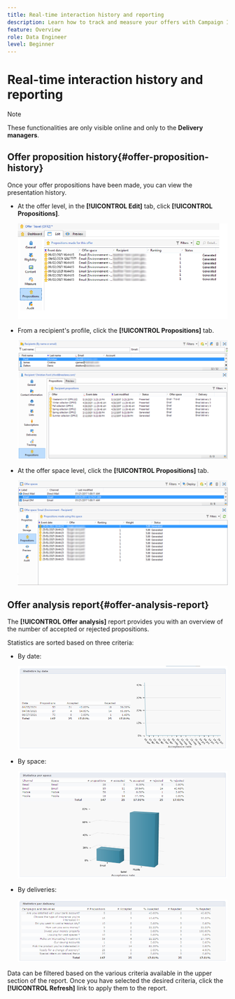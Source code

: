 ```yaml
---
title: Real-time interaction history and reporting
description: Learn how to track and measure your offers with Campaign Interaction
feature: Overview
role: Data Engineer
level: Beginner
---
```

# Real-time interaction history and reporting

>[!NOTE]
>
>These functionalities are only visible online and only to the **Delivery managers**.

## Offer proposition history{#offer-proposition-history}

Once your offer propositions have been made, you can view the presentation history.

* At the offer level, in the **[!UICONTROL Edit]** tab, click **[!UICONTROL Propositions]**.

  ![](assets/offer_followup_006.png)

* From a recipient's profile, click the **[!UICONTROL Propositions]** tab.

  ![](assets/offer_followup_002.png)

* At the offer space level, click the **[!UICONTROL Propositions]** tab.

  ![](assets/offer_space_prop_001_b.png)

## Offer analysis report{#offer-analysis-report}

The **[!UICONTROL Offer analysis]** report provides you with an overview of the number of accepted or rejected propositions.

Statistics are sorted based on three criteria:

* By date:

  ![](assets/offer_report_perdate.png)

* By space:

  ![](assets/offer_report_perspaces.png)

* By deliveries:

  ![](assets/offer_report_perdeliveries.png)

Data can be filtered based on the various criteria available in the upper section of the report. Once you have selected the desired criteria, click the **[!UICONTROL Refresh]** link to apply them to the report. 
